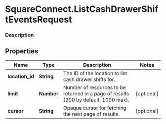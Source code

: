 # SquareConnect.ListCashDrawerShiftEventsRequest

### Description



## Properties
Name | Type | Description | Notes
------------ | ------------- | ------------- | -------------
**location_id** | **String** | The ID of the location to list cash drawer shifts for. | 
**limit** | **Number** | Number of resources to be returned in a page of results (200 by default, 1000 max). | [optional] 
**cursor** | **String** | Opaque cursor for fetching the next page of results. | [optional] 


